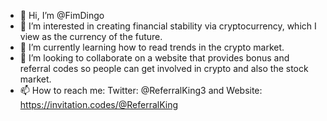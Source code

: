 - 👋 Hi, I’m @FimDingo
- 👀 I’m interested in creating financial stability via cryptocurrency, which I view as the currency of the future.
- 🌱 I’m currently learning how to read trends in the crypto market.
- 💞️ I’m looking to collaborate on a website that provides bonus and referral codes so people can get involved in crypto and also the stock market.
- 📫 How to reach me: Twitter: @ReferralKing3 and Website: https://invitation.codes/@ReferralKing

<!---
FimDingo/FimDingo is a ✨ special ✨ repository because its `README.md` (this file) appears on your GitHub profile.
You can click the Preview link to take a look at your changes.
--->
